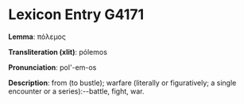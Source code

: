 # Lexicon Entry G4171

**Lemma**: πόλεμος

**Transliteration (xlit)**: pólemos

**Pronunciation**: pol'-em-os

**Description**:
from  (to bustle); warfare (literally or figuratively; a single encounter or a series):--battle, fight, war.
